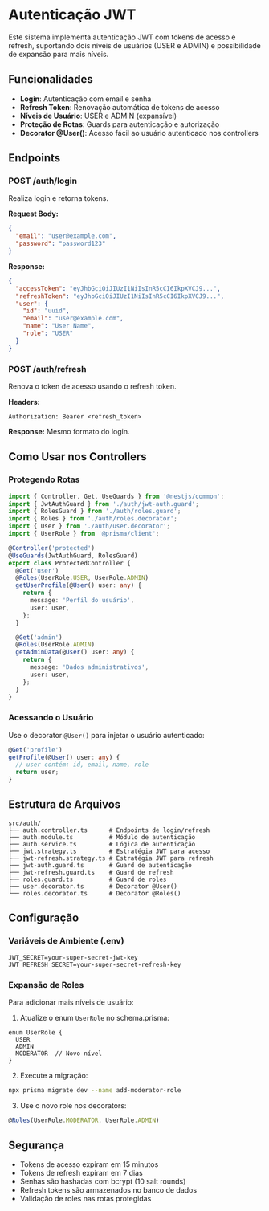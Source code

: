 # Autenticação JWT

Este sistema implementa autenticação JWT com tokens de acesso e refresh, suportando dois níveis de usuários (USER e ADMIN) e possibilidade de expansão para mais níveis.

## Funcionalidades

- **Login**: Autenticação com email e senha
- **Refresh Token**: Renovação automática de tokens de acesso
- **Níveis de Usuário**: USER e ADMIN (expansível)
- **Proteção de Rotas**: Guards para autenticação e autorização
- **Decorator @User()**: Acesso fácil ao usuário autenticado nos controllers

## Endpoints

### POST /auth/login
Realiza login e retorna tokens.

**Request Body:**
```json
{
  "email": "user@example.com",
  "password": "password123"
}
```

**Response:**
```json
{
  "accessToken": "eyJhbGciOiJIUzI1NiIsInR5cCI6IkpXVCJ9...",
  "refreshToken": "eyJhbGciOiJIUzI1NiIsInR5cCI6IkpXVCJ9...",
  "user": {
    "id": "uuid",
    "email": "user@example.com",
    "name": "User Name",
    "role": "USER"
  }
}
```

### POST /auth/refresh
Renova o token de acesso usando o refresh token.

**Headers:**
```
Authorization: Bearer <refresh_token>
```

**Response:** Mesmo formato do login.

## Como Usar nos Controllers

### Protegendo Rotas
```typescript
import { Controller, Get, UseGuards } from '@nestjs/common';
import { JwtAuthGuard } from './auth/jwt-auth.guard';
import { RolesGuard } from './auth/roles.guard';
import { Roles } from './auth/roles.decorator';
import { User } from './auth/user.decorator';
import { UserRole } from '@prisma/client';

@Controller('protected')
@UseGuards(JwtAuthGuard, RolesGuard)
export class ProtectedController {
  @Get('user')
  @Roles(UserRole.USER, UserRole.ADMIN)
  getUserProfile(@User() user: any) {
    return {
      message: 'Perfil do usuário',
      user: user,
    };
  }

  @Get('admin')
  @Roles(UserRole.ADMIN)
  getAdminData(@User() user: any) {
    return {
      message: 'Dados administrativos',
      user: user,
    };
  }
}
```

### Acessando o Usuário
Use o decorator `@User()` para injetar o usuário autenticado:

```typescript
@Get('profile')
getProfile(@User() user: any) {
  // user contém: id, email, name, role
  return user;
}
```

## Estrutura de Arquivos

```
src/auth/
├── auth.controller.ts      # Endpoints de login/refresh
├── auth.module.ts          # Módulo de autenticação
├── auth.service.ts         # Lógica de autenticação
├── jwt.strategy.ts         # Estratégia JWT para acesso
├── jwt-refresh.strategy.ts # Estratégia JWT para refresh
├── jwt-auth.guard.ts       # Guard de autenticação
├── jwt-refresh.guard.ts    # Guard de refresh
├── roles.guard.ts          # Guard de roles
├── user.decorator.ts       # Decorator @User()
└── roles.decorator.ts      # Decorator @Roles()
```

## Configuração

### Variáveis de Ambiente (.env)
```env
JWT_SECRET=your-super-secret-jwt-key
JWT_REFRESH_SECRET=your-super-secret-refresh-key
```

### Expansão de Roles
Para adicionar mais níveis de usuário:

1. Atualize o enum `UserRole` no schema.prisma:
```prisma
enum UserRole {
  USER
  ADMIN
  MODERATOR  // Novo nível
}
```

2. Execute a migração:
```bash
npx prisma migrate dev --name add-moderator-role
```

3. Use o novo role nos decorators:
```typescript
@Roles(UserRole.MODERATOR, UserRole.ADMIN)
```

## Segurança

- Tokens de acesso expiram em 15 minutos
- Tokens de refresh expiram em 7 dias
- Senhas são hashadas com bcrypt (10 salt rounds)
- Refresh tokens são armazenados no banco de dados
- Validação de roles nas rotas protegidas